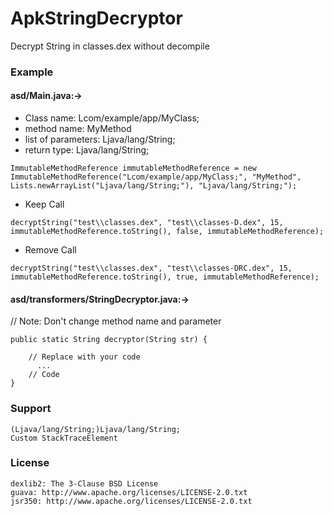 # ApkStringDecryptor
Decrypt String in classes.dex without decompile

### Example

#### asd/Main.java:->
   
   - Class name: Lcom/example/app/MyClass; 
   - method name: MyMethod 
   - list of parameters: Ljava/lang/String; 
   - return type: Ljava/lang/String;
	
	ImmutableMethodReference immutableMethodReference = new ImmutableMethodReference("Lcom/example/app/MyClass;", "MyMethod", Lists.newArrayList("Ljava/lang/String;"), "Ljava/lang/String;");
	
   - Keep Call
   
	decryptString("test\\classes.dex", "test\\classes-D.dex", 15, immutableMethodReference.toString(), false, immutableMethodReference);
	
   - Remove Call
   
	decryptString("test\\classes.dex", "test\\classes-DRC.dex", 15, immutableMethodReference.toString(), true, immutableMethodReference);
	
#### asd/transformers/StringDecryptor.java:->
 
   // Note: Don't change method name and parameter
   
	public static String decryptor(String str) {
		
		// Replace with your code
	      ...
		// Code
	}

### Support
	(Ljava/lang/String;)Ljava/lang/String;
	Custom StackTraceElement
	
### License
    dexlib2: The 3-Clause BSD License
    guava: http://www.apache.org/licenses/LICENSE-2.0.txt
    jsr350: http://www.apache.org/licenses/LICENSE-2.0.txt
